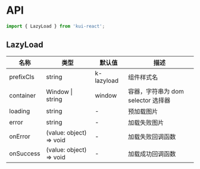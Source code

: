 # API

```jsx
import { LazyLoad } from 'kui-react';
```

## LazyLoad

| 名称      | 类型                    | 默认值     | 描述                               |
| --------- | ----------------------- | ---------- | ---------------------------------- |
| prefixCls | string                  | k-lazyload | 组件样式名                         |
| container | Window \| string        | window     | 容器，字符串为 dom selector 选择器 |
| loading   | string                  | -          | 预加载图片                         |
| error     | string                  | -          | 加载失败图片                       |
| onError   | (value: object) => void | -          | 加载失败回调函数                   |
| onSuccess | (value: object) => void | -          | 加载成功回调函数                   |
